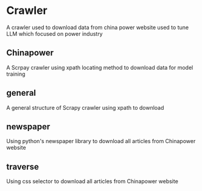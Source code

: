 # Crawler
A crawler used to download data from china power website used to tune LLM which focused on power industry
## Chinapower
A Scrpay crawler using xpath locating method to download data for model training
## general
A general structure of Scrapy crawler using xpath to download
## newspaper
Using python's newspaper library to download all articles from Chinapower website
## traverse
Using css selector to download all articles from Chinapower website
